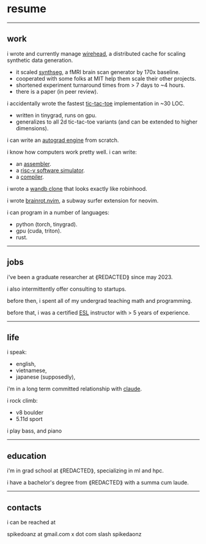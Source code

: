 # resume 

---

## work

i wrote and currently manage [wirehead](https://github.com/neuroneural/wirehead), a distributed cache for scaling synthetic data generation. 
- it scaled [synthseg](https://github.com/BBillot/SynthSeg), a fMRI brain scan generator by 170x baseline.
- cooperated with some folks at MIT help them scale their other projects.
- shortened experiment turnaround times from > 7 days to ~4 hours.
- there is a paper (in peer review).

i accidentally wrote the fastest [tic-tac-toe](https://github.com/spikedoanz/tensor-tic-tac-toe) implementation in ~30 LOC.
- written in tinygrad, runs on gpu.
- generalizes to all 2d tic-tac-toe variants (and can be extended to higher dimensions).

i can write an [autograd engine](https://github.com/spikedoanz/weenygrad) from scratch.

i know how computers work pretty well. i can write:
- an [assembler](https://x.com/spikedoanz/status/1809745164434604118).
- a [risc-v software simulator](https://x.com/spikedoanz/status/1810068197497778646).
- a [compiler](https://x.com/spikedoanz/status/1810764530089132424).

i wrote a [wandb clone](https://github.com/spikedoanz/wandbinhood) that looks exactly like robinhood.

i wrote [brainrot.nvim](https://github.com/spikedoanz/brainrot.nvim), a subway surfer extension for neovim.

i can program in a number of languages:
- python (torch, tinygrad).
- gpu (cuda, triton).
- rust.

---

## jobs

i've been a graduate researcher at ⟪REDACTED⟫ since may 2023.

i also intermittently offer consulting to startups.

before then, i spent all of my undergrad teaching math and programming.

before that, i was a certified [ESL](https://en.wikipedia.org/wiki/English_as_a_second_or_foreign_language) instructor with > 5 years of experience.

---

## life 

i speak:
- english,
- vietnamese,
- japanese (supposedly),

i'm in a long term committed relationship with [claude](claude.ai).

i rock climb:
- v8 boulder
- 5.11d sport

i play bass, and piano

---

## education

i'm in grad school at ⟪REDACTED⟫, specializing in ml and hpc.

i have a bachelor's degree from ⟪REDACTED⟫ with a summa cum laude.

---

## contacts

i can be reached at 

spikedoanz at gmail.com 
x dot com slash spikedaonz
